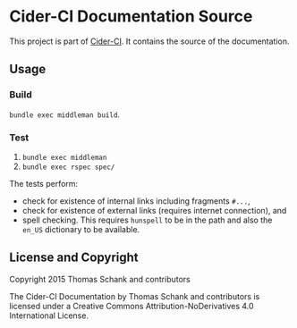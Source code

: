# Cider-CI Documentation Source

This project is part of [Cider-CI](https://github.com/cider-ci/cider-ci). It
contains the source of the documentation.

## Usage

### Build

`bundle exec middleman build`.

### Test

1. `bundle exec middleman`
2. `bundle exec rspec spec/`

The tests perform:

* check for existence of internal links including fragments `#...`,
* check for existence of external links (requires internet connection), and
* spell checking. This requires `hunspell` to be in the path and also the
    `en_US` dictionary to be available.


## License and Copyright

Copyright 2015 Thomas Schank and contributors

The Cider-CI Documentation by Thomas Schank and contributors is licensed under
a Creative Commons Attribution-NoDerivatives 4.0 International License.



